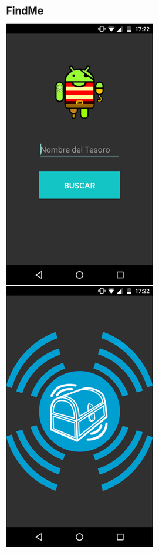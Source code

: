 #  FindMe

<img src="Screenshot_20171016-172216.png?raw=true" width="400" /> <img src="Screenshot_20171016-172221.png?raw=true" width="400" />